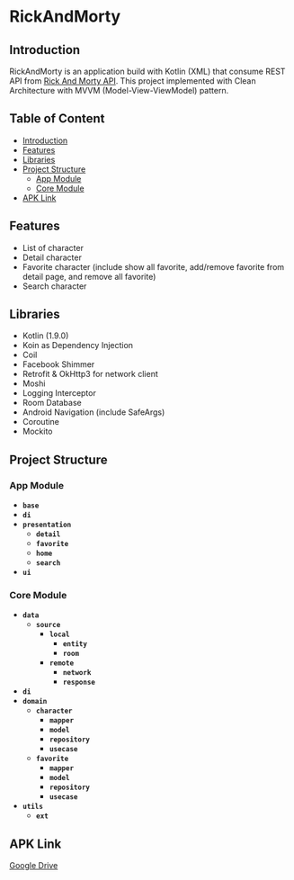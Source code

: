 # RickAndMorty

## Introduction

RickAndMorty is an application build with Kotlin (XML) that consume REST API from [Rick And Morty API](https://rickandmortyapi.com/documentation). This project implemented with Clean Architecture with MVVM (Model-View-ViewModel) pattern.

## Table of Content

- [Introduction](#introduction)
- [Features](#features)
- [Libraries](#libraries)
- [Project Structure](#project-structure)
  - [App Module](#app-module)
  - [Core Module](#core-module)
- [APK Link](#apk-link)

## Features

- List of character
- Detail character
- Favorite character (include show all favorite, add/remove favorite from detail page, and remove all favorite)
- Search character

## Libraries

- Kotlin (1.9.0)
- Koin as Dependency Injection
- Coil
- Facebook Shimmer
- Retrofit & OkHttp3 for network client
- Moshi
- Logging Interceptor
- Room Database
- Android Navigation (include SafeArgs)
- Coroutine
- Mockito

## Project Structure

### App Module

- **`base`**
- **`di`**
- **`presentation`**
  - **`detail`**
  - **`favorite`**
  - **`home`**
  - **`search`**
- **`ui`**

### Core Module

- **`data`**
  - **`source`**
    - **`local`**
      - **`entity`**
      - **`room`**
    - **`remote`**
      - **`network`**
      - **`response`**
- **`di`**
- **`domain`**
  - **`character`**
    - **`mapper`**
    - **`model`**
    - **`repository`**
    - **`usecase`**
  - **`favorite`**
    - **`mapper`**
    - **`model`**
    - **`repository`**
    - **`usecase`**
- **`utils`**
  - **`ext`**

## APK Link

[Google Drive](https://drive.google.com/drive/folders/1mywvpMiKmDBaPrJ7OxEYPjzHYqivszeX?usp=sharing)
